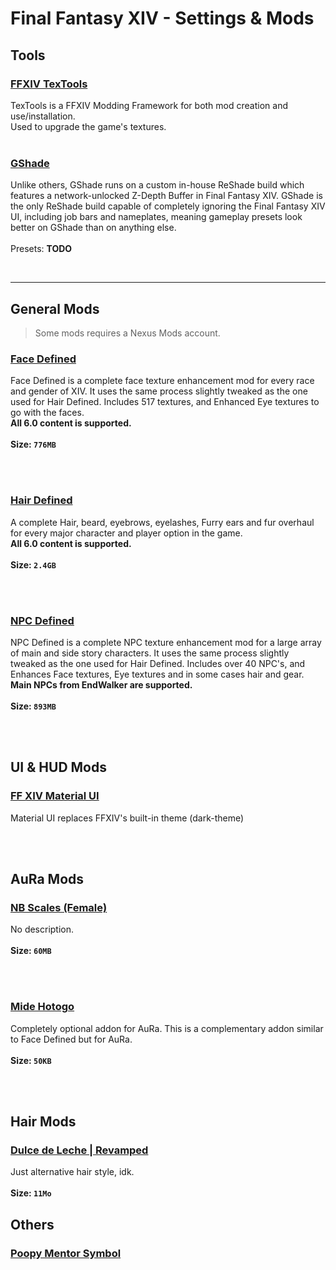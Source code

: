 # Final Fantasy XIV - Settings & Mods

## Tools

### [FFXIV TexTools](https://www.ffxiv-textools.net/)

TexTools is a FFXIV Modding Framework for both mod creation and use/installation.<br>
Used to upgrade the game's textures.
<br><br>

### [GShade](https://gposers.com/gshade/)
Unlike others, GShade runs on a custom in-house ReShade build which features a network-unlocked Z-Depth Buffer in Final Fantasy XIV.
GShade is the only ReShade build capable of completely ignoring the Final Fantasy XIV UI, including job bars and nameplates,
meaning gameplay presets look better on GShade than on anything else.
<br><br>
Presets: **TODO**

<br>

----

## General Mods

> Some mods requires a Nexus Mods account.

### [Face Defined](https://www.xivmodarchive.com/modid/16911)
Face Defined is a complete face texture enhancement mod for every race and gender of XIV.
It uses the same process slightly tweaked as the one used for Hair Defined.
Includes 517 textures, and Enhanced Eye textures to go with the faces.<br>
**All 6.0 content is supported.**
<br><br>
**Size: `776MB`**

<br><br>

### [Hair Defined](https://www.xivmodarchive.com/modid/6581)
A complete Hair, beard, eyebrows, eyelashes, Furry ears and fur overhaul for every major character and player option in the game.<br>
**All 6.0 content is supported.**
<br><br>
**Size: `2.4GB`**

<br><br>

### [NPC Defined](https://www.xivmodarchive.com/modid/17941)
NPC Defined is a complete NPC texture enhancement mod for a large array of main and side story characters.
It uses the same process slightly tweaked as the one used for Hair Defined.
Includes over 40 NPC's, and Enhances Face textures, Eye textures and in some cases hair and gear.<br>
**Main NPCs from EndWalker are supported.**
<br><br>
**Size: `893MB`**

<br><br>

## UI & HUD Mods

### [FF XIV Material UI](https://github.com/skotlex/ffxiv-material-ui)
Material UI replaces FFXIV's built-in theme (dark-theme)

<br><br>

## AuRa Mods

### [NB Scales (Female)](https://www.xivmodarchive.com/modid/6107)
No description.
<br><br>
**Size: `60MB`**

<br><br>

### [Mide Hotogo](https://www.nexusmods.com/finalfantasy14/mods/415?tab=files)
Completely optional addon for AuRa. This is a complementary addon similar to Face Defined but for AuRa.
<br><br>
**Size: `50KB`**

<br><br>

## Hair Mods

### [Dulce de Leche | Revamped](https://www.xivmodarchive.com/modid/15879)
Just alternative hair style, idk.
<br><br>
**Size: `11Mo`**


## Others

### [Poopy Mentor Symbol](https://www.xivmodarchive.com/mod/poopy_mentor_symbol)

<br>
